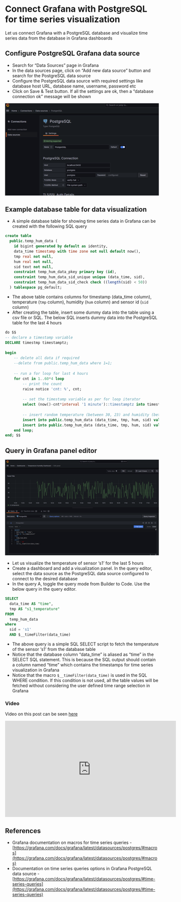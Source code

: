 
# Connect Grafana with PostgreSQL for time series visualization

Let us connect Grafana with a PostgreSQL database and visualize time series data from the database in Grafana dashboards

## Configure PostgreSQL Grafana data source

-   Search for “Data Sources” page in Grafana
-   In the data sources page, click on “Add new data source” button and search for the PostgreSQL data source
-   Configure the PostgreSQL data source with required settings like database host URL, database name, username, password etc
-   Click on Save & Test button. If all the settings are ok, then a “database connection ok” message will be shown

![grafana_postgres_datasource_config.png](https://github.com/nagasudhirpulla/taming_python/blob/master/blog/skills/assets/img/grafana_postgres_datasource_config.png?raw=true)

## Example database table for data visualization

-   A simple database table for showing time series data in Grafana can be created with the following SQL query

```sql
create table
  public.temp_hum_data (
    id bigint generated by default as identity,
    data_time timestamp with time zone not null default now(),
    tmp real not null,
    hum real not null,
    sid text not null,
    constraint temp_hum_data_pkey primary key (id),
    constraint temp_hum_data_sid_unique unique (data_time, sid),
    constraint temp_hum_data_sid_check check ((length(sid) < 50))
  ) tablespace pg_default;

```

-   The above table contains columns for timestamp (data_time column), temperature (`tmp` column), humidity (`hum` column) and sensor id (`sid` column)
-   After creating the table, insert some dummy data into the table using a csv file or SQL. The below SQL inserts dummy data into the PostgreSQL table for the last 4 hours

```sql
do $$
-- declare a timestamp variable
DECLARE timestmp timestamptz;

begin
	-- delete all data if required
	--delete from public.temp_hum_data where 1=1;
	
	-- run a for loop for last 4 hours
	for cnt in 1..60*4 loop
		-- print the count
		raise notice 'cnt: %', cnt;
		
		-- set the timestamp variable as per for loop iterator
		select (now()-cnt*interval '1 minute')::timestamptz into timestmp;
		
		-- insert random temperature (between 30, 23) and humidity (between 42, 48) data for sensors s1 and s2. 
		insert into public.temp_hum_data (data_time, tmp, hum, sid) values (timestmp, random()*(30-23+1)+23::float4, random()*(48-42+1)+42::float4, 's1');
		insert into public.temp_hum_data (data_time, tmp, hum, sid) values (timestmp, random()*(30-23+1)+23::float4, random()*(48-42+1)+42::float4, 's2');
	end loop;
end; $$

```

## Query in Grafana panel editor

![grafana_postgres_query_editor](https://github.com/nagasudhirpulla/taming_python/blob/master/blog/skills/assets/img/grafana_postgres_query_editor.png?raw=true)

-   Let us visualize the temperature of sensor ‘s1’ for the last 5 hours
-   Create a dashboard and add a visualization panel. In the query editor, select the data source as the PostgreSQL data source configured to connect to the desired database
-   In the query A, toggle the query mode from Builder to Code. Use the below query in the query editor.

```sql
SELECT
  data_time AS "time",
  tmp AS "s1_temperature"
FROM
  temp_hum_data
where
  sid = 's1'
  AND $__timeFilter(data_time)

```

-   The above query is a simple SQL SELECT script to fetch the temperature of the sensor ‘s1’ from the database table
-   Notice that the database column “data_time” is aliased as “time” in the SELECT SQL statement. This is because the SQL output should contain a column named “time” which contains the timestamps for time series visualization in Grafana
-   Notice that the macro `$__timeFilter(data_time)` is used in the SQL WHERE condition. If this condition is not used, all the table values will be fetched without considering the user defined time range selection in Grafana

### Video
Video on this post can be seen [here](https://youtu.be/XR78JNmx4DM?si=Iay4L-3sDEmQXJsh)

<iframe width="560" height="315" src="https://www.youtube.com/embed/XR78JNmx4DM?si=S9F6mo8ASMQn7iHR" title="YouTube video player" frameborder="0" allow="accelerometer; autoplay; clipboard-write; encrypted-media; gyroscope; picture-in-picture; web-share" allowfullscreen></iframe>


## References

-   Grafana documentation on macros for time series queries - [https://grafana.com/docs/grafana/latest/datasources/postgres/#macros](https://grafana.com/docs/grafana/latest/datasources/postgres/#macros)
-   Documentation on time series queries options in Grafana PostgreSQL data source - [https://grafana.com/docs/grafana/latest/datasources/postgres/#time-series-queries](https://grafana.com/docs/grafana/latest/datasources/postgres/#time-series-queries)
<!--stackedit_data:
eyJoaXN0b3J5IjpbLTUyMTk0MzY5OSwtMTA1NTcwODkwNl19
-->